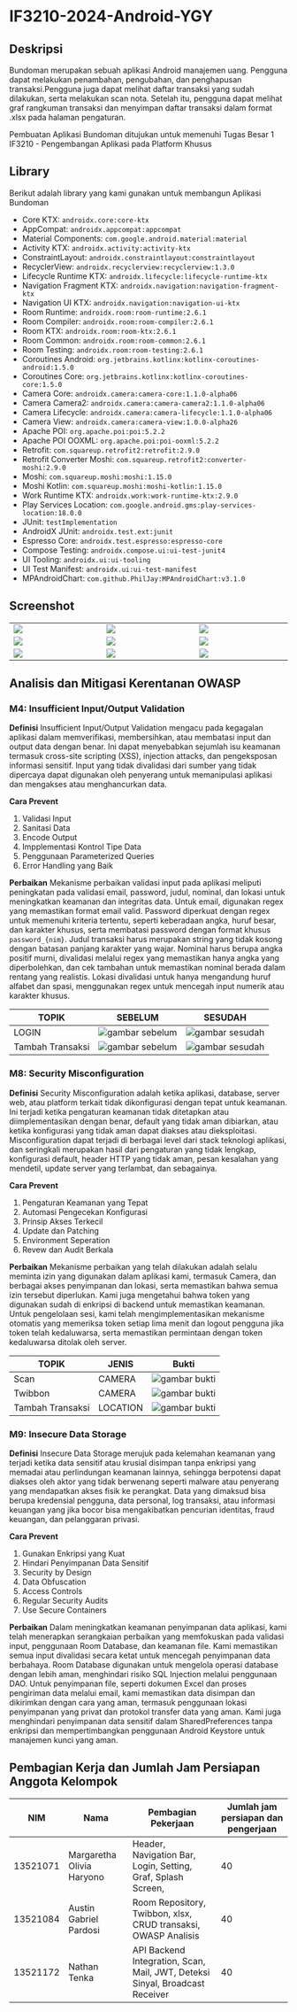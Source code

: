 # IF3210-2024-Android-YGY

## Deskripsi

Bundoman merupakan sebuah aplikasi Android manajemen uang. Pengguna dapat melakukan penambahan, pengubahan, dan penghapusan transaksi.Pengguna juga dapat melihat daftar transaksi yang sudah dilakukan, serta melakukan scan nota. Setelah itu, pengguna dapat melihat graf rangkuman transaksi dan menyimpan daftar transaksi dalam format .xlsx pada halaman pengaturan.

Pembuatan Aplikasi Bundoman ditujukan untuk memenuhi Tugas Besar 1 IF3210 - Pengembangan Aplikasi pada Platform Khusus

## Library

Berikut adalah library yang kami gunakan untuk membangun Aplikasi Bundoman

- Core KTX: `androidx.core:core-ktx`
- AppCompat: `androidx.appcompat:appcompat`
- Material Components: `com.google.android.material:material`
- Activity KTX: `androidx.activity:activity-ktx`
- ConstraintLayout: `androidx.constraintlayout:constraintlayout`
- RecyclerView: `androidx.recyclerview:recyclerview:1.3.0`
- Lifecycle Runtime KTX: `androidx.lifecycle:lifecycle-runtime-ktx`
- Navigation Fragment KTX: `androidx.navigation:navigation-fragment-ktx`
- Navigation UI KTX: `androidx.navigation:navigation-ui-ktx`
- Room Runtime: `androidx.room:room-runtime:2.6.1`
- Room Compiler: `androidx.room:room-compiler:2.6.1`
- Room KTX: `androidx.room:room-ktx:2.6.1`
- Room Common: `androidx.room:room-common:2.6.1`
- Room Testing: `androidx.room:room-testing:2.6.1`
- Coroutines Android: `org.jetbrains.kotlinx:kotlinx-coroutines-android:1.5.0`
- Coroutines Core: `org.jetbrains.kotlinx:kotlinx-coroutines-core:1.5.0`
- Camera Core: `androidx.camera:camera-core:1.1.0-alpha06`
- Camera Camera2: `androidx.camera:camera-camera2:1.1.0-alpha06`
- Camera Lifecycle: `androidx.camera:camera-lifecycle:1.1.0-alpha06`
- Camera View: `androidx.camera:camera-view:1.0.0-alpha26`
- Apache POI: `org.apache.poi:poi:5.2.2`
- Apache POI OOXML: `org.apache.poi:poi-ooxml:5.2.2`
- Retrofit: `com.squareup.retrofit2:retrofit:2.9.0`
- Retrofit Converter Moshi: `com.squareup.retrofit2:converter-moshi:2.9.0`
- Moshi: `com.squareup.moshi:moshi:1.15.0`
- Moshi Kotlin: `com.squareup.moshi:moshi-kotlin:1.15.0`
- Work Runtime KTX: `androidx.work:work-runtime-ktx:2.9.0`
- Play Services Location: `com.google.android.gms:play-services-location:18.0.0`
- JUnit: `testImplementation`
- AndroidX JUnit: `androidx.test.ext:junit`
- Espresso Core: `androidx.test.espresso:espresso-core`
- Compose Testing: `androidx.compose.ui:ui-test-junit4`
- UI Tooling: `androidx.ui:ui-tooling`
- UI Test Manifest: `androidx.ui:ui-test-manifest`
- MPAndroidChart: `com.github.PhilJay:MPAndroidChart:v3.1.0`


## Screenshot
<table width="100%">
  <tbody>
    <tr>
      <td width="1%"><img src="/screenshot/1.jpg"/></td>
      <td width="1%"><img src="/screenshot/2.jpg"/></td>
       <td width="1%"><img src="/screenshot/3.jpg"/></td>
    </tr>
    <tr>
      <td width="1%"><img src="/screenshot/4.jpg"/></td>
      <td width="1%"><img src="/screenshot/5.jpg"/></td>
       <td width="1%"><img src="/screenshot/6.jpg"/></td>
    </tr>
    <tr>
      <td width="1%"><img src="/screenshot/7.jpg"/></td>
      <td width="1%"><img src="/screenshot/8.jpg"/></td>
      <td width="1%"><img src="/screenshot/9.jpg"/></td>
    </tr>
  </tbody>
</table>

## Analisis dan Mitigasi Kerentanan OWASP

### M4: Insufficient Input/Output Validation

**Definisi**
Insufficient Input/Output Validation mengacu pada kegagalan aplikasi dalam memverifikasi, membersihkan, atau membatasi input dan output data dengan benar. Ini dapat menyebabkan sejumlah isu keamanan termasuk cross-site scripting (XSS), injection attacks, dan pengeksposan informasi sensitif. Input yang tidak divalidasi dari sumber yang tidak dipercaya dapat digunakan oleh penyerang untuk memanipulasi aplikasi dan mengakses atau menghancurkan data.

**Cara Prevent**

1. Validasi Input
2. Sanitasi Data
3. Encode Output
4. Impplementasi Kontrol Tipe Data
5. Penggunaan Parameterized Queries
6. Error Handling yang Baik

**Perbaikan**
Mekanisme perbaikan validasi input pada aplikasi meliputi peningkatan pada validasi email, password, judul, nominal, dan lokasi untuk meningkatkan keamanan dan integritas data. Untuk email, digunakan regex yang memastikan format email valid. Password diperkuat dengan regex untuk memenuhi kriteria tertentu, seperti keberadaan angka, huruf besar, dan karakter khusus, serta membatasi password dengan format khusus `password_{nim}`. Judul transaksi harus merupakan string yang tidak kosong dengan batasan panjang karakter yang wajar. Nominal harus berupa angka positif murni, divalidasi melalui regex yang memastikan hanya angka yang diperbolehkan, dan cek tambahan untuk memastikan nominal berada dalam rentang yang realistis. Lokasi divalidasi untuk hanya mengandung huruf alfabet dan spasi, menggunakan regex untuk mencegah input numerik atau karakter khusus.

| TOPIK            | SEBELUM                                                              | SESUDAH                                                              |
| ---------------- | -------------------------------------------------------------------- | -------------------------------------------------------------------- |
| LOGIN            | ![gambar sebelum](./screenshot/OWASP/m4-login-sebelum.png)           | ![gambar sesudah](./screenshot/OWASP/m4-login-sesudah.png)           |
| Tambah Transaksi | ![gambar sebelum](./screenshot/OWASP/m4-tambahtransaksi-sebelum.png) | ![gambar sesudah](./screenshot/OWASP/m4-tambahtransaksi-sesudah.png) |

### M8: Security Misconfiguration

**Definisi**
Security Misconfiguration adalah ketika aplikasi, database, server web, atau platform terkait tidak dikonfigurasi dengan tepat untuk keamanan. Ini terjadi ketika pengaturan keamanan tidak ditetapkan atau diimplementasikan dengan benar, default yang tidak aman dibiarkan, atau ketika konfigurasi yang tidak aman dapat diakses atau dieksploitasi. Misconfiguration dapat terjadi di berbagai level dari stack teknologi aplikasi, dan seringkali merupakan hasil dari pengaturan yang tidak lengkap, konfigurasi default, header HTTP yang tidak aman, pesan kesalahan yang mendetil, update server yang terlambat, dan sebagainya.

**Cara Prevent**

1. Pengaturan Keamanan yang Tepat
2. Automasi Pengecekan Konfigurasi
3. Prinsip Akses Terkecil
4. Update dan Patching
5. Environment Seperation
6. Revew dan Audit Berkala

**Perbaikan**
Mekanisme perbaikan yang telah dilakukan adalah selalu meminta izin yang digunakan dalam aplikasi kami, termasuk Camera, dan berbagai akses penyimpanan dan lokasi, serta memastikan bahwa semua izin tersebut diperlukan. Kami juga mengetahui bahwa token yang digunakan sudah di enkripsi di backend untuk memastikan keamanan. Untuk pengelolaan sesi, kami telah mengimplementasikan mekanisme otomatis yang memeriksa token setiap lima menit dan logout pengguna jika token telah kedaluwarsa, serta memastikan permintaan dengan token kedaluwarsa ditolak oleh server.

| TOPIK            | JENIS    | Bukti                                                      |
| ---------------- | -------- | ---------------------------------------------------------- |
| Scan             | CAMERA   | ![gambar bukti](./screenshot/OWASP/m8-scan.jpg)            |
| Twibbon          | CAMERA   | ![gambar bukti](./screenshot/OWASP/m8-twibbon.jpg)         |
| Tambah Transaksi | LOCATION | ![gambar bukti](./screenshot/OWASP/m8-tambahtransaksi.jpg) |

### M9: Insecure Data Storage

**Definisi**
Insecure Data Storage merujuk pada kelemahan keamanan yang terjadi ketika data sensitif atau krusial disimpan tanpa enkripsi yang memadai atau perlindungan keamanan lainnya, sehingga berpotensi dapat diakses oleh aktor yang tidak berwenang seperti malware atau penyerang yang mendapatkan akses fisik ke perangkat. Data yang dimaksud bisa berupa kredensial pengguna, data personal, log transaksi, atau informasi keuangan yang jika bocor bisa mengakibatkan pencurian identitas, fraud keuangan, dan pelanggaran privasi.

**Cara Prevent**

1. Gunakan Enkripsi yang Kuat
2. Hindari Penyimpanan Data Sensitif
3. Security by Design
4. Data Obfuscation
5. Access Controls
6. Regular Security Audits
7. Use Secure Containers

**Perbaikan**
Dalam meningkatkan keamanan penyimpanan data aplikasi, kami telah menerapkan serangkaian perbaikan yang memfokuskan pada validasi input, penggunaan Room Database, dan keamanan file. Kami memastikan semua input divalidasi secara ketat untuk mencegah penyimpanan data berbahaya. Room Database digunakan untuk mengelola operasi database dengan lebih aman, menghindari risiko SQL Injection melalui penggunaan DAO. Untuk penyimpanan file, seperti dokumen Excel dan proses pengiriman data melalui email, kami memastikan data disimpan dan dikirimkan dengan cara yang aman, termasuk penggunaan lokasi penyimpanan yang privat dan protokol transfer data yang aman. Kami juga menghindari penyimpanan data sensitif dalam SharedPreferences tanpa enkripsi dan mempertimbangkan penggunaan Android Keystore untuk manajemen kunci yang aman.

## Pembagian Kerja dan Jumlah Jam Persiapan Anggota Kelompok

| NIM      | Nama                      | Pembagian Pekerjaan                                                          | Jumlah jam persiapan dan pengerjaan |
| -------- | ------------------------- | ---------------------------------------------------------------------------- | ----------------------------------- |
| 13521071 | Margaretha Olivia Haryono | Header, Navigation Bar, Login, Setting, Graf, Splash Screen,                 | 40                                  |
| 13521084 | Austin Gabriel Pardosi    | Room Repository, Twibbon, xlsx, CRUD transaksi, OWASP Analisis               | 40                                  |
| 13521172 | Nathan Tenka              | API Backend Integration, Scan, Mail, JWT, Deteksi Sinyal, Broadcast Receiver | 40                                  |
